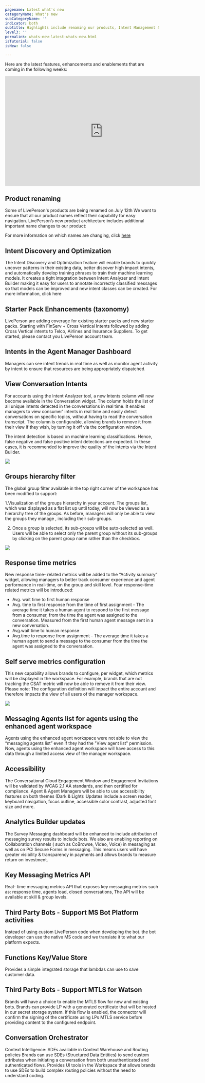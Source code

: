 ```yaml
---
pagename: Latest what's new
categoryName: What's new
subCategoryName: ''
indicator: both
subtitle: Highlights include renaming our products, Intent Management & more
level3: ''
permalink: whats-new-latest-whats-new.html
isTutorial: false
isNew: false

---
```

Here are the latest features, enhancements and enablements that are coming in the following weeks:
<iframe style="max-width: 750px;" src="https://player.vimeo.com/video/436694998?autoplay=1&loop=1&title=0&byline=0&portrait=0" width="640" height="360" frameborder="0" allow="autoplay; fullscreen" allowfullscreen></iframe>

## Product renaming
Some of LivePerson's products are being renamed on July 12th
We want to ensure that all our product names reflect their capability for easy navigation. LivePerson’s new product architecture includes additional important name changes to our product:

For more information on which names are changing, click [here](https://knowledge.liveperson.com.rebranding-bvlnkiy-znm3eqs6brhzq.us.platform.sh/admin-settings-product-renaming-overview.html)

## Intent Discovery and Optimization
The Intent Discovery and Optimization feature will enable brands to quickly uncover patterns in their existing data, better discover high impact intents, and automatically develop training phrases to train their machine learning models. It creates a tight integration between Intent Analyzer and Intent Builder making it easy for users to annotate incorrectly classified messages so that models can be improved and new intent classes can be created. For more information, click here 

## Starter Pack Enhancements (taxonomy)
LivePerson are adding coverage for existing starter packs and new starter packs. Starting with FinServ + Cross Vertical Intents followed by adding Cross Vertical intents to Telco, Airlines and Insurance Suppliers. To get started, please contact you LivePerson account team.

## Intents in the Agent Manager Dashboard
Managers can see intent trends in real time as well as monitor agent activity by intent to ensure that resources are being appropriately dispatched.

## View Conversation Intents
For accounts using the Intent Analyzer tool, a new Intents column will now become available in the Conversation widget. 
The column holds the list of all unique intents detected in the conversations in real time. It enables managers to view consumer' intents in real time and easily detect conversations on specific topics, without having to read the conversation transcript. The column is configurable, allowing brands to remove it from their view if they wish, by turning it off via the configuration window.

The intent detection is based on machine learning classifications. Hence, false negative and false positive intent detections are expected. In these cases, it is recommended to improve the quality of the intents via the Intent Builder.

![](img/whats-new-july3.png)

## Groups hierarchy filter
The global group filter available in the top right corner of the workspace has been modified to support:

1.Visualization of the groups hierarchy in your account. The groups list, which was displayed as a flat list up until today, will now be viewed as a hierarchy tree of the groups. As before, managers will only be able to view the groups they manage , including their sub-groups.

2. Once a group is selected, its sub-groups will be auto-selected as well. Users will be able to select only the parent group without its sub-groups by clicking on the parent group name rather than the checkbox.

![](img/whats-new-july1.png)

## Response time metrics
New response time- related metrics will be added to the “Activity summary” widget, allowing managers to better track consumer experience and agent performance in real-time, on the group and skill level. Four response-time related metrics will be introduced:
- Avg. wait time to first human response 
- Avg. time to first response from the time of first assignment - The average time it takes a human agent to respond to the first message from a consumer, from the time the agent was assigned to the conversation. Measured from the first human agent message sent in a new conversation.
- Avg.wait time to human response
- Avg.time to response from assignment - The average time it takes a human agent to send a message to the consumer from the time the agent was assigned to the conversation.

## Self serve metrics configuration
This new capability allows brands to configure, per widget, which metrics will be displayed in the workspace. For example, brands that are not tracking the CSAT metric will now be able to remove it from their view.
Please note: The configuration definition will impact the entire account and therefore impacts the view of all users of the manager workspace.

![](img/whats-new-july2.png)

## Messaging Agents list for agents using the enhanced agent workspace
Agents using the enhanced agent workspace were not able to view the “messaging agents list”  even if they had the "View agent list" permission. Now, agents using the enhanced agent workspace will have access to this data through a limited access view of the manager workspace.

## Accessibility
The Conversational Cloud Engagement Window and Engagement Invitations will be validated by WCAG 2.1 AA standards, and then certified for compliance.
Agent & Agent Managers will be able to use accessibility features on both themes (Dark & Light): Updates include a screen reader, keyboard navigation, focus outline, accessible color contrast, adjusted font size and more.

## Analytics Builder updates
The Survey Messaging dashboard will be enhanced to include attribution of messaging survey results to include bots. We also are enabling reporting on Collaboration channels ( such as CoBrowse, Video, Voice) in messaging as well as on PCI Secure Forms in messaging. This means users will have greater visibility & transparency in payments and allows brands to measure return on investment.

## Key Messaging Metrics API
Real- time messaging metrics API that exposes key messaging metrics such as: response time, agents load, closed conversations,  The API will be available  at skill & group levels.

## Third Party Bots - Support MS Bot Platform activities
Instead of using custom LivePerson code when developing the bot. the bot developer can use the native MS code and we translate it to what our platform expects.

## Functions Key/Value Store
Provides a simple integrated storage that lambdas can use to save customer data.

## Third Party Bots - Support MTLS for Watson
Brands will have a choice to enable the MTLS flow for new and existing bots. Brands can provide LP with a generated certificate that will be hosted in our secret storage system. If this flow is enabled, the connector will confirm the signing of the certificate using LPs MTLS service before providing content to the configured endpoint.

## Conversation Orchestrator
Context Intelligence: SDEs available in Context Warehouse and Routing policies
Brands can use SDEs (Structured Data Entities) to send custom attributes when initiating a conversation from both unauthenticated and authenticated flows. Provides UI tools in the Workspace that allows brands to use SDEs to build complex routing policies without the need to understand coding.
